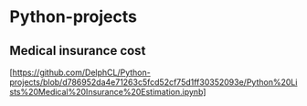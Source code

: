 # Python-projects
## Medical insurance cost
[https://github.com/DelphCL/Python-projects/blob/d786952da4e71263c5fcd52cf75d1ff30352093e/Python%20Lists%20Medical%20Insurance%20Estimation.ipynb]
